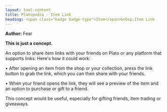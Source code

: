 ```yaml
---
layout: tool-content
title: Platopedia - Item Link
heading: <span class="badge badge-type">Item</span>&nbsp;Item Link
---
```


<div class="linebreak"></div>

**Author:** Fear

**This is just a concept.**

An option to share item links with your friends on Plato or any platform that supports links. Here's how it could work:

• After opening an item from the shop or your collection, press the link button to grab the link, which you can then share with your friends.

• When your friend opens the link, they will see a preview of the item and an option to purchase or gift to a friend.

This concept would be useful, especially for gifting friends, item trading or giveaways.

<div class="linebreak"></div>

<div class="content-image" data-url="/docs/assets/images/concepts/itemlink1.png" data-width="600px" data-label=""></div>

<div class="linebreak"></div>

<div class="linebreak"></div>

<div class="content-image" data-url="/docs/assets/images/concepts/itemlink2.png" data-width="600px" data-label=""></div>

<div class="linebreak"></div>
